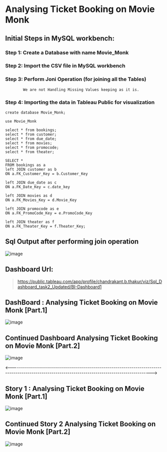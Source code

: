 # Analysing Ticket Booking on Movie Monk

## Initial Steps in MySQL workbench:
### Step 1: Create a Database with name Movie_Monk
### Step 2: Import the CSV file in MySQL workbench
### Step 3: Perform Joni Operation (for joining all the Tables)
            We are not Handling Missing Values keeping as it is.
### Step 4: Importing the data in Tableau Public for visualization 

```
create database Movie_Monk;

use Movie_Monk

select * from bookings;
select * from customer;
select * from due_date;
select * from movies;
select * from promocode;
select * from theater;
```

```
SELECT *
FROM bookings as a
left JOIN customer as b
ON a.FK_Customer_Key = b.Customer_Key

left JOIN due_date as c
ON a.FK_Date_Key = c.date_key

left JOIN movies as d
ON a.FK_Movies_Key = d.Movie_Key

left JOIN promocode as e
ON a.FK_PromoCode_Key = e.PromoCode_Key

left JOIN theater as f
ON a.FK_Theater_Key = f.Theater_Key;
```
## Sql Output after performing join operation
![image](https://user-images.githubusercontent.com/69152112/234870660-696ef9d3-11af-431f-be24-7177c1d4828b.png)

## Dashboard Url:
> https://public.tableau.com/app/profile/chandrakant.b.thakur/viz/Sql_Dashboard_task2_Updated/BI-Dashboard1

## DashBoard : Analysing Ticket Booking on Movie Monk [Part.1]
![image](https://user-images.githubusercontent.com/69152112/235253780-c6549a58-318f-4397-8a17-dc37e6ed36b4.png)


## Continued Dashboard Analysing Ticket Booking on Movie Monk [Part.2]
![image](https://user-images.githubusercontent.com/69152112/235253845-f1558682-d155-499d-9a66-65e844f897a8.png)


<---------------------------------------------------------------------------------------------------------------------------------------------------->

## Story 1 : Analysing Ticket Booking on Movie Monk [Part.1]
![image](https://user-images.githubusercontent.com/69152112/235253958-f70e6406-b42a-48d7-920b-50deaa99287f.png)


## Continued Story 2 Analysing Ticket Booking on Movie Monk [Part.2]
![image](https://user-images.githubusercontent.com/69152112/235254031-94ecd113-fee8-4e58-9fd6-bff1e8a3e45a.png)



